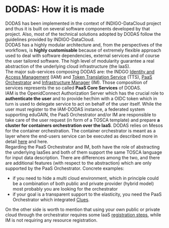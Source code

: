 # DODAS: How it is made

DODAS has been implemented in the context of INDIGO-DataCloud project and thus it is built on several software components developed by that project. Also, most of the technical solutions adopted by DODAS follow the guidelines provided by INDIGO-DataCloud.   
DODAS has a highly modular architecture and, from the perspectives of the workflows, is **highly customisable** because of extremely flexible approach used to deal with software dependencies, external services and of course the user tailored software. The high level of modularity guarantee a real abstraction of the underlying cloud infrastructure \(the IaaS\).  
The major sub-services composing DODAS are:  the INDGO [Identity and Access Management](https://indigo-iam.github.io/docs/v/current/) \(IAM\) and [Token Translation Service](https://legacy.gitbook.com/book/indigo-dc/wattson/details) \(TTS\), [PaaS Orchestrator](https://legacy.gitbook.com/book/indigo-dc/indigo-paas-orchestrator/details) and [Infrastructure Manager](http://imdocs.readthedocs.io/) \(IM\). Those composition of services represents the so called **PaaS Core Services** of DODAS.  
IAM is the OpenidConnect Authorization Server which has the crucial role to **authenticate the user** and to provide her/him with a OIDC token which in turn is used to delegate service to act on behalf of the user itself. While the user must register to the IAM-DODAS instance, a federated system supporting eduGAIN, the PaaS Orchestrator and/or IM are responsible to take care of the user request \(in form of a TOSCA template\) and prepare **a cluster for containers orchestration over the IaaS**. DODAS relies on Mesos for the container orchestration. The container orchestrator is meant as a layer where the end-users service can be executed as described more in detail [here](https://dodas.gitbook.io/dynamic-on-demand-analysis-service/~/edit/primary/dodas-how-it-is-made) and here.    
Regarding the PaaS Orchestrator and IM, both have the role of abstracting the underlying IaaSes and both of them support the same TOSCA language for input data description. There are differences among the two, and there are additional features \(with respect to the abstraction\) which are only supported by the PaaS Orchestrator. Concrete examples:

* if you need to hide a multi cloud environment, which in principle could be a combination of both public and private provider \(hybrid model\) most probably you are looking for the orchestrator
*  if your goal is a transparent support to the elasticity, you need the PaaS Orchestrator which integrated [Clues](https://legacy.gitbook.com/book/indigo-dc/clues-indigo/details). 

On the other side is worth to mention that using your own public or private cloud through the orchestrator requires some IaaS [registration steps](https://dodas.gitbook.io/dynamic-on-demand-analysis-service/~/edit/drafts/-LEDKwAyU8rRIV1lDMsb/using-dodas-with-external-providers), while IM is not requiring any resource registration. 

